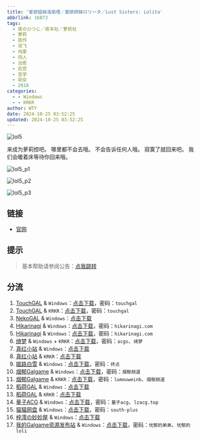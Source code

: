 ```yaml
---
title: '爱欲姐妹洛丽塔／愛欲姉妹ロリータ／Lust Sisters: Lolita'
abbrlink: 16873
tags:
  - 夜のひつじ／夜羊社／萝莉社
  - 萝莉
  - 拔作
  - 双飞
  - 纯爱
  - 同人
  - 治愈
  - 后宫
  - 哲学
  - 幼女
  - 2018
categories:
  - - Windows
  - - KRKR
author: WTY
date: 2024-10-25 03:52:25
updated: 2024-10-25 03:52:25
---
```


![lol5](https://static.saop.cc/vns/img/lol5.webp)

来成为萝莉控吧。
哪里都不会去哦。
不会告诉任何人哦。
寂寞了就回来吧。
我们会暖着床等待你回来哦。

<!-- more -->

![lol5_p1](https://static.saop.cc/vns/img/lol5_p1.webp)

![lol5_p2](https://static.saop.cc/vns/img/lol5_p2.webp)

![lol5_p3](https://static.saop.cc/vns/img/lol5_p3.webp)

## 链接

- [官网](https://yorunohitsuji.xii.jp/products/lol5)

## 提示

> 基本帮助请参阅公告：[点我跳转](/p/announcement/)

## 分流

1. [TouchGAL](https://www.touchgal.us/) & `Windows`：[点击下载](https://pan.touchgal.net/s/lQru7)，密码：`touchgal`
2. [TouchGAL](https://www.touchgal.us/) & `KRKR`：[点击下载](https://pan.touchgal.net/s/GjowsX)，密码：`touchgal`
3. [NekoGAL](https://www.nekogal.com/) & `Windows`：[点击下载](https://pan.nekogal.top/s/59aIQ)
4. [Hikarinagi](https://www.hikarinagi.net/) & `Windows`：[点击下载](https://pan.yurari.moe/s/rnKt0)，密码：`hikarinagi.com`
5. [Hikarinagi](https://www.hikarinagi.net/) & `Windows`：[点击下载](https://pan.yurari.moe/s/M8WBt0)，密码：`hikarinagi.com`
6. [绮梦](https://acgs.one/) & `Windows` + `KRKR`：[点击下载](https://game.acgs.one/game/90.html)，密码：`acgs`、`绮梦`
7. [真红小站](https://www.shinnku.com/) & `Windows`：[点击下载](https://www.shinnku.com/api/download/0/win/%E7%88%B1%E6%AC%B2%E5%A7%90%E5%A6%B9%E6%B4%9B%E4%B8%BD%E5%A1%94.7z)
8. [真红小站](https://www.shinnku.com/) & `KRKR`：[点击下载](https://www.shinnku.com/api/download/0/krkr/%E7%88%B1%E6%AC%B2%E5%A7%90%E5%A6%B9%E6%B4%9B%E4%B8%BD%E5%A1%94.7z)
9. [姬路白雪](https://pan.jlbx.xyz/) & `Windows`：[点击下载](https://pan.jlbx.xyz/?s=%E7%88%B1%E6%AC%B2%E5%A7%90%E5%A6%B9%E6%B4%9B%E4%B8%BD%E5%A1%94)，密码：`终点`
10. [烟郁Galgame](https://yanyugal.top/) & `Windows`：[点击下载](https://yanyugal.top/disk1/PC/%E5%A4%9C%E7%BE%8A%E7%A4%BE%E5%90%88%E9%9B%86)，密码：`烟郁频道`
11. [烟郁Galgame](https://yanyugal.top/) & `KRKR`：[点击下载](https://yanyugal.top/disk1/%E5%B0%8F%E5%B0%8F%E7%9A%84%E5%88%86%E4%BA%AB%EF%BC%88PC%EF%BC%86%E5%AE%89%E5%8D%93%EF%BC%89/%E5%AE%89%E5%8D%93/krkr/%E5%A4%9C%E7%BE%8A%E7%A4%BE)，密码：`lumouweinb`、`烟郁频道`
12. [稻荷GAL](https://inarigal.com/) & `Windows`：[点击下载](https://download.zrflie1.pw/PC/%E7%88%B1%E6%AC%B2%E5%A7%90%E5%A6%B9%E6%B4%9B%E4%B8%BD%E5%A1%94.7z)
13. [稻荷GAL](https://inarigal.com/) & `KRKR`：[点击下载](https://download.zrflie1.pw/ONS/%E7%88%B1%E6%AC%B2%E5%A7%90%E5%A6%B9%E6%B4%9B%E4%B8%BD%E5%A1%94.7z)
14. [量子ACG](https://lzacg.org/) & `Windows`：[点击下载](https://lzacg.org/261)，密码：`量子acg`、`lzacg.top`
15. [猫猫网盘](https://sakiko.de/) & `Windows`：[点击下载](https://sakiko.de/d/GalGame/SP%E5%90%8E%E7%AB%AF1%5BGalGame%E5%88%86%E5%8C%BA%5D/%E7%BB%88%E7%82%B9%E6%B1%89%E5%8C%96%E9%87%8D%E6%95%B4v2%E7%89%88-%E7%A6%BB%E6%95%A3/%E6%9C%AC%E4%BD%93-Part1/%5B%E5%A4%9C%E3%81%AE%E3%81%B2%E3%81%A4%E3%81%98%5D%20%E6%84%9B%E6%AC%B2%E5%A7%89%E5%A6%B9%E3%83%AD%E3%83%AA%E3%83%BC%E3%82%BF%20%E7%88%B1%E6%AC%B2%E5%A7%90%E5%A6%B9%E6%B4%9B%E4%B8%BD%E5%A1%94.rar?sign=uF4ACEbTzkoiPuJfsT16SYRry5eCSN0tV6eEFGsrTZo=:0)，密码：`south-plus`
16. [梓澪の妙妙屋](https://zi0.cc/) & `Windows`：[点击下载](https://zi0.cc/d/%60%E3%80%90%E5%90%88%E9%9B%86%E7%B3%BB%E5%88%97%E3%80%91/%E6%B1%89%E5%8C%96galgame%E4%BC%9A%E7%A4%BE%E5%90%88%E9%9B%86/%E6%B1%89%E5%8C%96%E4%BC%9A%E7%A4%BE%E5%90%88%E9%9B%86%E9%83%A8%E5%88%86%20part29/%E5%A4%9C%E3%81%AE%E3%81%B2%E3%81%A4%E3%81%98/%5B190117%5D%5B%E5%A4%9C%E3%81%AE%E3%81%B2%E3%81%A4%E3%81%98%5D%20%E6%84%9B%E6%AC%B2%E5%A7%89%E5%A6%B9%E3%83%AD%E3%83%AA%E3%83%BC%E3%82%BF.rar?sign=LaQPfmFonN-Y2LIT7hpRJHXvXKe0c7_-D4ocUwYE12Q=:0)
17. [我的Galgame资源发布站](https://www.ttloli.com/) & `Windows`：[点击下载](https://www.ttloli.com/aiyujiemeiluolita.html)，密码：`忧郁的弟弟`、`忧郁的loli`
